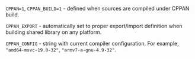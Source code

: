`CPPAN=1`, `CPPAN_BUILD=1` - defined when sources are compiled under CPPAN build.

`CPPAN_EXPORT` - automatically set to proper export/import definition when building shared library on any platform.

`CPPAN_CONFIG` - string with current compiler configuration. For example, `"amd64-msvc-19.0-32"`, `"armv7-a-gnu-4.9-32"`.
